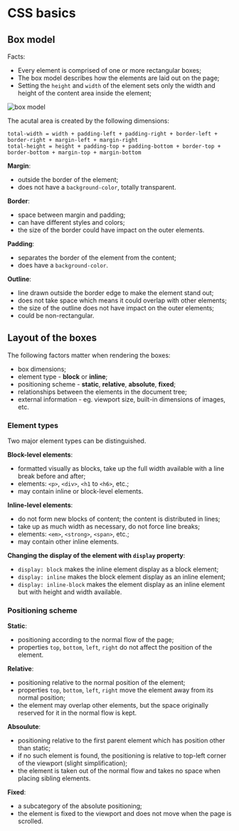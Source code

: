 # CSS basics

## Box model

Facts:
* Every element is comprised of one or more rectangular boxes;
* The box model describes how the elements are laid out on the page;
* Setting the `height` and `width` of the element sets only the width and height of the content area inside the element;

![box model](./image/box_model.svg)

The acutal area is created by the following dimensions:
```
total-width = width + padding-left + padding-right + border-left + border-right + margin-left + margin-right
total-height = height + padding-top + padding-bottom + border-top + border-bottom + margin-top + margin-bottom
```

**Margin**:
* outside the border of the element;
* does not have a `background-color`, totally transparent.

**Border**:
* space between margin and padding;
* can have different styles and colors;
* the size of the border could have impact on the outer elements.

**Padding**:
* separates the border of the element from the content;
* does have a `background-color`.

**Outline**:
* line drawn outside the border edge to make the element stand out;
* does not take space which means it could overlap with other elements;
* the size of the outline does not have impact on the outer elements;
* could be non-rectangular.

## Layout of the boxes

The following factors matter when rendering the boxes:
* box dimensions;
* element type - **block** or **inline**;
* positioning scheme - **static**, **relative**, **absolute**, **fixed**;
* relationships between the elements in the document tree;
* external information - eg. viewport size, built-in dimensions of images, etc.

### Element types

Two major element types can be distinguished.

**Block-level elements**:
* formatted visually as blocks, take up the full width available with a line break before and after;
* elements: `<p>`, `<div>`, `<h1` to `<h6>`, etc.;
* may contain inline or block-level elements.

**Inline-level elements**:
* do not form new blocks of content; the content is distributed in lines;
* take up as much width as necessary, do not force line breaks;
* elements: `<em>`, `<strong>`, `<span>`, etc.;
* may contain other inline elements.

**Changing the display of the element with `display` property**:
* `display: block` makes the inline element display as a block element;
* `display: inline` makes the block element display as an inline element;
* `display: inline-block` makes the element display as an inline element but with height and width available.

### Positioning scheme

**Static**:
* positioning according to the normal flow of the page;
* properties `top`, `bottom`, `left`, `right` do not affect the position of the element.

**Relative**:
* positioning relative to the normal position of the element;
* properties `top`, `bottom`, `left`, `right` move the element away from its normal position;
* the element may overlap other elements, but the space originally reserved for it in the normal flow is kept.

**Absoulute**:
* positioning relative to the first parent element which has position other than static;
* if no such element is found, the positioning is relative to top-left corner of the viewport (slight simplification);
* the element is taken out of the normal flow and takes no space when placing sibling elements.

**Fixed**:
* a subcategory of the absolute positioning;
* the element is fixed to the viewport and does not move when the page is scrolled.


